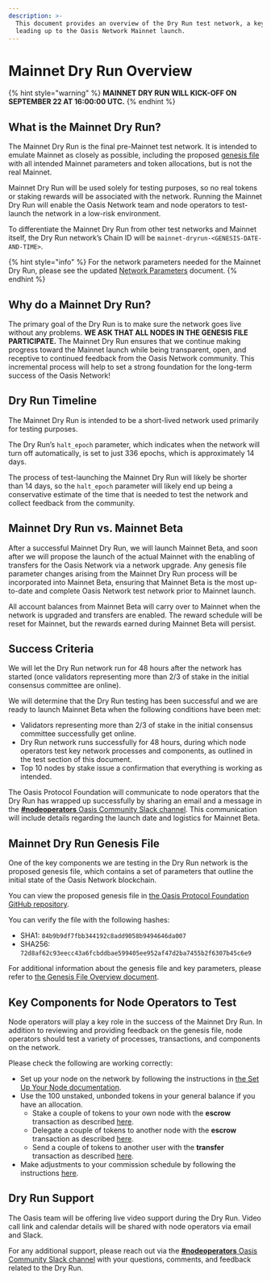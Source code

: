 ```yaml
---
description: >-
  This document provides an overview of the Dry Run test network, a key step
  leading up to the Oasis Network Mainnet launch.
---
```


# Mainnet Dry Run Overview

{% hint style="warning" %}
**MAINNET DRY RUN WILL KICK-OFF ON SEPTEMBER 22 AT 16:00:00 UTC.**
{% endhint %}

## What is the Mainnet Dry Run?

The Mainnet Dry Run is the final pre-Mainnet test network. It is intended to emulate Mainnet as closely as possible, including the proposed [genesis file](genesis-file.md) with all intended Mainnet parameters and token allocations, but is not the real Mainnet.

Mainnet Dry Run will be used solely for testing purposes, so no real tokens or staking rewards will be associated with the network. Running the Mainnet Dry Run will enable the Oasis Network team and node operators to test-launch the network in a low-risk environment.

To differentiate the Mainnet Dry Run from other test networks and Mainnet itself, the Dry Run network’s Chain ID will be `mainnet-dryrun-<GENESIS-DATE-AND-TIME>`.

{% hint style="info" %}
For the network parameters needed for the Mainnet Dry Run, please see the updated [Network Parameters](../run-a-node/set-up-your-machine/current-parameters.md) document.
{% endhint %}

## Why do a Mainnet Dry Run?

The primary goal of the Dry Run is to make sure the network goes live without any problems. **WE ASK THAT ALL NODES IN THE GENESIS FILE PARTICIPATE.** The Mainnet Dry Run ensures that we continue making progress toward the Mainnet launch while being transparent, open, and receptive to continued feedback from the Oasis Network community. This incremental process will help to set a strong foundation for the long-term success of the Oasis Network!

## Dry Run Timeline

The Mainnet Dry Run is intended to be a short-lived network used primarily for testing purposes.

The Dry Run’s `halt_epoch` parameter, which indicates when the network will turn off automatically, is set to just 336 epochs, which is approximately 14 days.

The process of test-launching the Mainnet Dry Run will likely be shorter than 14 days, so the `halt_epoch` parameter will likely end up being a conservative estimate of the time that is needed to test the network and collect feedback from the community.

## Mainnet Dry Run vs. Mainnet Beta

After a successful Mainnet Dry Run, we will launch Mainnet Beta, and soon after we will propose the launch of the actual Mainnet with the enabling of transfers for the Oasis Network via a network upgrade. Any genesis file parameter changes arising from the Mainnet Dry Run process will be incorporated into Mainnet Beta, ensuring that Mainnet Beta is the most up-to-date and complete Oasis Network test network prior to Mainnet launch.

All account balances from Mainnet Beta will carry over to Mainnet when the network is upgraded and transfers are enabled. The reward schedule will be reset for Mainnet, but the rewards earned during Mainnet Beta will persist.

## Success Criteria

We will let the Dry Run network run for 48 hours after the network has started \(once validators representing more than 2/3 of stake in the initial consensus committee are online\).

We will determine that the Dry Run testing has been successful and we are ready to launch Mainnet Beta when the following conditions have been met:

* Validators representing more than 2/3 of stake in the initial consensus committee successfully get online.
* Dry Run network runs successfully for 48 hours, during which node operators test key network processes and components, as outlined in the test section of this document.
* Top 10 nodes by stake issue a confirmation that everything is working as intended.

The Oasis Protocol Foundation will communicate to node operators that the Dry Run has wrapped up successfully by sharing an email and a message in the [**\#nodeoperators** Oasis Community Slack channel](../community-resources/connect-with-us.md). This communication will include details regarding the launch date and logistics for Mainnet Beta.

## Mainnet Dry Run Genesis File

One of the key components we are testing in the Dry Run network is the proposed genesis file, which contains a set of parameters that outline the initial state of the Oasis Network blockchain.

You can view the proposed genesis file in [the Oasis Protocol Foundation GitHub repository](https://github.com/oasisprotocol/mainnet-artifacts/releases/download/2020-09-22/genesis.json).

You can verify the file with the following hashes:

* SHA1: `84b9b9df7fbb344192c8add9058b9494646da007`
* SHA256: `72d8af62c93eecc43a6fcbddbae599405ee952af47d2ba7455b2f6307b45c6e9`

For additional information about the genesis file and key parameters, please refer to [the Genesis File Overview document](genesis-file.md).

## Key Components for Node Operators to Test

Node operators will play a key role in the success of the Mainnet Dry Run. In addition to reviewing and providing feedback on the genesis file, node operators should test a variety of processes, transactions, and components on the network.

Please check the following are working correctly:

* Set up your node on the network by following the instructions in [the Set Up Your Node documentation](../run-a-node/set-up-your-node/running-a-node.md).
* Use the 100 unstaked, unbonded tokens in your general balance if you have an allocation.
  * Stake a couple of tokens to your own node with the **escrow** transaction as described [here](../run-a-node/set-up-your-node/stake-management.md#escrowing-tokens).
  * Delegate a couple of tokens to another node with the **escrow** transaction as described [here](../run-a-node/set-up-your-node/stake-management.md#escrowing-tokens).
  * Send a couple of tokens to another user with the **transfer** transaction as described [here](../run-a-node/set-up-your-node/stake-management.md#transferring-tokens).
* Make adjustments to your commission schedule by following the instructions [here](../run-a-node/set-up-your-node/stake-management.md#amending-a-commission-schedule).

## Dry Run Support

The Oasis team will be offering live video support during the Dry Run. Video call link and calendar details will be shared with node operators via email and Slack.

For any additional support, please reach out via the [**\#nodeoperators** Oasis Community Slack channel](../community-resources/connect-with-us.md) with your questions, comments, and feedback related to the Dry Run.

